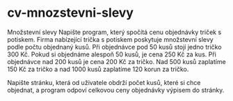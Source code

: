 # cv-mnozstevni-slevy
Množstevní slevy
Napište program, který spočítá cenu objednávky triček s potiskem.
Firma nabízející trička s potiskem poskytuje množstevní slevy podle počtu objednaný kusů. Při objednávce pod 50 kusů stojí jedno tričko 300 Kč. Pokud si objednáme alespoň 50 kusů, je cena 250 Kč za kus. Při objednávce nad 200 kusů je cena 200 Kč za tričko. Nad 500 kusů zaplatíme 150 Kč za tričko a nad 1000 kusů zaplatíme 120 korun za tričko.

Napište stránku, která od uživatele obdrží počet kusů, které si chce objednat, a program odpoví celkovou ceny objednávky výpisem do stránky.
